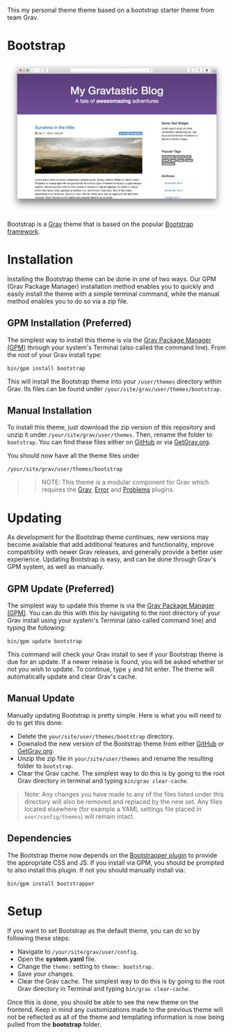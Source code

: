 This my personal theme theme based on a bootstrap starter theme from team Grav.

# Bootstrap

![Bootstrap](assets/readme_1.png)

Bootstrap is a [Grav](http://github.com/getgrav/grav) theme that is based on the popular [Bootstrap framework](http://getbootstrap.com/).

# Installation

Installing the Bootstrap theme can be done in one of two ways. Our GPM (Grav Package Manager) installation method enables you to quickly and easily install the theme with a simple terminal command, while the manual method enables you to do so via a zip file. 

## GPM Installation (Preferred)

The simplest way to install this theme is via the [Grav Package Manager (GPM)](http://learn.getgrav.org/advanced/grav-gpm) through your system's Terminal (also called the command line).  From the root of your Grav install type:

    bin/gpm install bootstrap

This will install the Bootstrap theme into your `/user/themes` directory within Grav. Its files can be found under `/your/site/grav/user/themes/bootstrap`.

## Manual Installation

To install this theme, just download the zip version of this repository and unzip it under `/your/site/grav/user/themes`. Then, rename the folder to `bootstrap`. You can find these files either on [GitHub](https://github.com/getgrav/grav-theme-bootstrap) or via [GetGrav.org](http://getgrav.org/downloads/themes).

You should now have all the theme files under

    /your/site/grav/user/themes/bootstrap

>> NOTE: This theme is a modular component for Grav which requires the [Grav](http://github.com/getgrav/grav), [Error](https://github.com/getgrav/grav-theme-error) and [Problems](https://github.com/getgrav/grav-plugin-problems) plugins.

# Updating

As development for the Bootstrap theme continues, new versions may become available that add additional features and functionality, improve compatibility with newer Grav releases, and generally provide a better user experience. Updating Bootstrap is easy, and can be done through Grav's GPM system, as well as manually.

## GPM Update (Preferred)

The simplest way to update this theme is via the [Grav Package Manager (GPM)](http://learn.getgrav.org/advanced/grav-gpm). You can do this with this by navigating to the root directory of your Grav install using your system's Terminal (also called command line) and typing the following:

    bin/gpm update bootstrap

This command will check your Grav install to see if your Bootstrap theme is due for an update. If a newer release is found, you will be asked whether or not you wish to update. To continue, type `y` and hit enter. The theme will automatically update and clear Grav's cache.

## Manual Update

Manually updating Bootstrap is pretty simple. Here is what you will need to do to get this done:

* Delete the `your/site/user/themes/bootstrap` directory.
* Downalod the new version of the Bootstrap theme from either [GitHub](https://github.com/getgrav/grav-plugin-bootstrap) or [GetGrav.org](http://getgrav.org/downloads/themes#extras).
* Unzip the zip file in `your/site/user/themes` and rename the resulting folder to `bootstrap`.
* Clear the Grav cache. The simplest way to do this is by going to the root Grav directory in terminal and typing `bin/grav clear-cache`.

> Note: Any changes you have made to any of the files listed under this directory will also be removed and replaced by the new set. Any files located elsewhere (for example a YAML settings file placed in `user/config/themes`) will remain intact.

## Dependencies

The Bootstrap theme now depends on the [Bootstrapper plugin](https://github.com/getgrav/grav-plugin-bootstrapper) to provide the appropriate CSS and JS.  If you install via GPM, you should be prompted to also install this plugin.  If not you should manually install via:

    bin/gpm install bootstrapper

# Setup

If you want to set Bootstrap as the default theme, you can do so by following these steps:

* Navigate to `/your/site/grav/user/config`.
* Open the **system.yaml** file.
* Change the `theme:` setting to `theme: bootstrap`.
* Save your changes.
* Clear the Grav cache. The simplest way to do this is by going to the root Grav directory in Terminal and typing `bin/grav clear-cache`.

Once this is done, you should be able to see the new theme on the frontend. Keep in mind any customizations made to the previous theme will not be reflected as all of the theme and templating information is now being pulled from the **bootstrap** folder.
